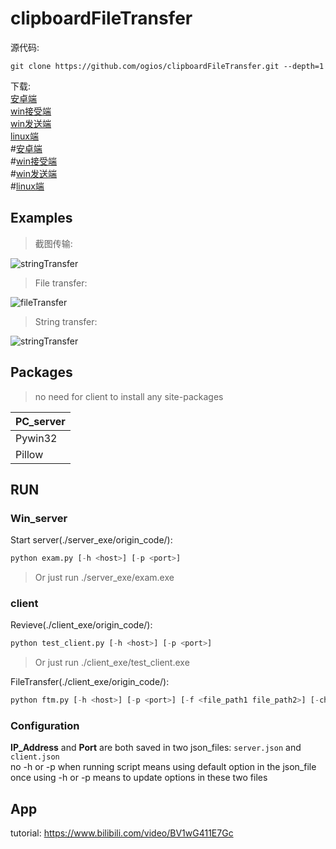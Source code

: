 # clipboardFileTransfer

源代码:
```shell
git clone https://github.com/ogios/clipboardFileTransfer.git --depth=1
```

下载:  
<a href="https://github.com/ogios/clipboardFileTransfer/releases/download/v2.2/CBFT.apk" target="_blank">
安卓端</a>  
<a href="https://github.com/ogios/clipboardFileTransfer/releases/download/v2.2/client_exe.zip" target="_blank">
win接受端</a>  
<a href="https://github.com/ogios/clipboardFileTransfer/releases/download/v2.2/server_exe.zip" target="_blank">
win发送端</a>  
<a href="https://github.com/ogios/clipboardFileTransfer/releases/download/v2.2/linux.zip" target="_blank">
linux端</a>  
#[安卓端](https://github.com/ogios/clipboardFileTransfer/releases/download/v2.2/CBFT.apk)  
#[win接受端](https://github.com/ogios/clipboardFileTransfer/releases/download/v2.2/client_exe.zip)   
#[win发送端](https://github.com/ogios/clipboardFileTransfer/releases/download/v2.2/server_exe.zip)  
#[linux端](https://github.com/ogios/clipboardFileTransfer/releases/download/v2.2/linux.zip)  

## Examples

> 截图传输:

![stringTransfer](https://github.com/ogios/clipboardFileTransfer/blob/main/gif/%E4%BC%A0%E8%BE%93%E6%88%AA%E5%9B%BE.gif?raw=true)

> File transfer:

![fileTransfer](https://github.com/ogios/clipboardFileTransfer/blob/main/gif/%E4%BC%A0%E8%BE%93%E6%96%87%E4%BB%B6.gif?raw=true)

> String transfer:

![stringTransfer](https://github.com/ogios/clipboardFileTransfer/blob/main/gif/%E4%BC%A0%E8%BE%93%E6%96%87%E5%AD%97.gif?raw=true)


## Packages
> no need for client to install any site-packages

|PC_server|
|--|
|Pywin32|
|Pillow|

## RUN
### Win_server
Start server(./server_exe/origin_code/):
```python
python exam.py [-h <host>] [-p <port>]
```
> Or just run ./server_exe/exam.exe  

### client
Revieve(./client_exe/origin_code/):
```python
python test_client.py [-h <host>] [-p <port>]
```
> Or just run ./client_exe/test_client.exe  

FileTransfer(./client_exe/origin_code/):
```python
python ftm.py [-h <host>] [-p <port>] [-f <file_path1 file_path2>] [-char <String1 String2>]
```
### Configuration
**IP_Address** and **Port** are both saved in two json_files: `server.json` and `client.json`  
no -h or -p when running script means using default option in the json_file  
once using -h or -p means to update options in these two files  

## App
tutorial: https://www.bilibili.com/video/BV1wG411E7Gc
